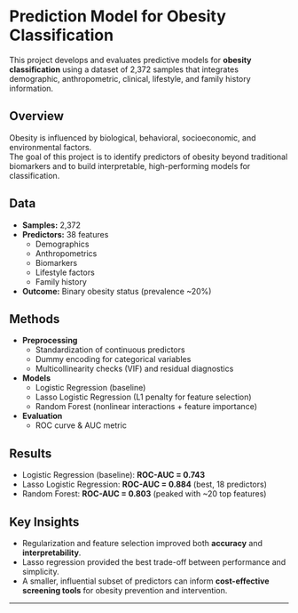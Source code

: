 # Prediction Model for Obesity Classification

This project develops and evaluates predictive models for **obesity classification** using a dataset of 2,372 samples that integrates demographic, anthropometric, clinical, lifestyle, and family history information.  

## Overview
Obesity is influenced by biological, behavioral, socioeconomic, and environmental factors.  
The goal of this project is to identify predictors of obesity beyond traditional biomarkers and to build interpretable, high-performing models for classification.

## Data
- **Samples:** 2,372  
- **Predictors:** 38 features  
  - Demographics  
  - Anthropometrics  
  - Biomarkers  
  - Lifestyle factors  
  - Family history  
- **Outcome:** Binary obesity status (prevalence ~20%)  

## Methods
- **Preprocessing**
  - Standardization of continuous predictors
  - Dummy encoding for categorical variables
  - Multicollinearity checks (VIF) and residual diagnostics
- **Models**
  - Logistic Regression (baseline)
  - Lasso Logistic Regression (L1 penalty for feature selection)
  - Random Forest (nonlinear interactions + feature importance)
- **Evaluation**
  - ROC curve & AUC metric

## Results
- Logistic Regression (baseline): **ROC-AUC = 0.743**  
- Lasso Logistic Regression: **ROC-AUC = 0.884** (best, 18 predictors)  
- Random Forest: **ROC-AUC = 0.803** (peaked with ~20 top features)

## Key Insights
- Regularization and feature selection improved both **accuracy** and **interpretability**.  
- Lasso regression provided the best trade-off between performance and simplicity.  
- A smaller, influential subset of predictors can inform **cost-effective screening tools** for obesity prevention and intervention.

---
